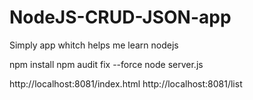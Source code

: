 # NodeJS-CRUD-JSON-app
Simply app whitch helps me learn nodejs

npm install
npm audit fix --force
node server.js

http://localhost:8081/index.html
http://localhost:8081/list
